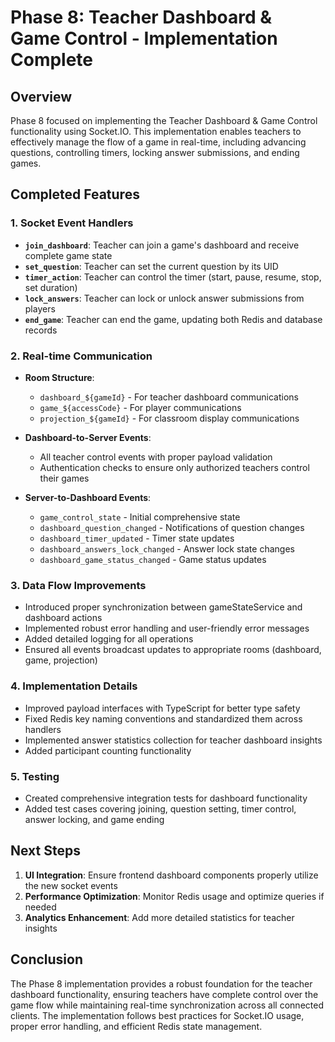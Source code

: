 # Phase 8: Teacher Dashboard & Game Control - Implementation Complete

## Overview

Phase 8 focused on implementing the Teacher Dashboard & Game Control functionality using Socket.IO. This implementation enables teachers to effectively manage the flow of a game in real-time, including advancing questions, controlling timers, locking answer submissions, and ending games.

## Completed Features

### 1. Socket Event Handlers
- **`join_dashboard`**: Teacher can join a game's dashboard and receive complete game state
- **`set_question`**: Teacher can set the current question by its UID
- **`timer_action`**: Teacher can control the timer (start, pause, resume, stop, set duration)
- **`lock_answers`**: Teacher can lock or unlock answer submissions from players
- **`end_game`**: Teacher can end the game, updating both Redis and database records

### 2. Real-time Communication
- **Room Structure**:
  - `dashboard_${gameId}` - For teacher dashboard communications 
  - `game_${accessCode}` - For player communications
  - `projection_${gameId}` - For classroom display communications

- **Dashboard-to-Server Events**:
  - All teacher control events with proper payload validation
  - Authentication checks to ensure only authorized teachers control their games

- **Server-to-Dashboard Events**:
  - `game_control_state` - Initial comprehensive state
  - `dashboard_question_changed` - Notifications of question changes
  - `dashboard_timer_updated` - Timer state updates
  - `dashboard_answers_lock_changed` - Answer lock state changes
  - `dashboard_game_status_changed` - Game status updates

### 3. Data Flow Improvements
- Introduced proper synchronization between gameStateService and dashboard actions
- Implemented robust error handling and user-friendly error messages
- Added detailed logging for all operations
- Ensured all events broadcast updates to appropriate rooms (dashboard, game, projection)

### 4. Implementation Details
- Improved payload interfaces with TypeScript for better type safety
- Fixed Redis key naming conventions and standardized them across handlers
- Implemented answer statistics collection for teacher dashboard insights
- Added participant counting functionality

### 5. Testing
- Created comprehensive integration tests for dashboard functionality
- Added test cases covering joining, question setting, timer control, answer locking, and game ending

## Next Steps

1. **UI Integration**: Ensure frontend dashboard components properly utilize the new socket events
2. **Performance Optimization**: Monitor Redis usage and optimize queries if needed
3. **Analytics Enhancement**: Add more detailed statistics for teacher insights

## Conclusion

The Phase 8 implementation provides a robust foundation for the teacher dashboard functionality, ensuring teachers have complete control over the game flow while maintaining real-time synchronization across all connected clients. The implementation follows best practices for Socket.IO usage, proper error handling, and efficient Redis state management.

